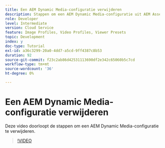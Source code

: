 ```yaml
---
title: Een AEM Dynamic Media-configuratie verwijderen
description: Stappen om een AEM Dynamic Media-configuratie uit AEM Assets te verwijderen.
role: Developer
level: Intermediate
version: Cloud Service
feature: Image Profiles, Video Profiles, Viewer Presets
topic: Development
index: y
doc-type: Tutorial
exl-id: a36c3299-20a0-4dd7-a5cd-9ff4387c8b53
duration: 92
source-git-commit: f23c2ab86d42531113690df2e342c65060b5c7cd
workflow-type: tm+mt
source-wordcount: '36'
ht-degree: 0%

---
```


# Een AEM Dynamic Media-configuratie verwijderen

Deze video doorloopt de stappen om een AEM Dynamic Media-configuratie te verwijderen.

>[!VIDEO](https://video.tv.adobe.com/v/335363?quality=12&learn=on)
